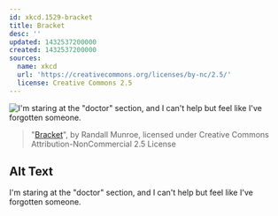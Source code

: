 ```yaml
---
id: xkcd.1529-bracket
title: Bracket
desc: ''
updated: 1432537200000
created: 1432537200000
sources:
  name: xkcd
  url: 'https://creativecommons.org/licenses/by-nc/2.5/'
  license: Creative Commons 2.5
---
```

![I'm staring at the "doctor" section, and I can't help but feel like I've forgotten someone.](https://imgs.xkcd.com/comics/bracket.png)
> "[Bracket](https://xkcd.com/1529/)", by Randall Munroe, licensed under Creative Commons Attribution-NonCommercial 2.5 License

## Alt Text
I'm staring at the "doctor" section, and I can't help but feel like I've forgotten someone.
